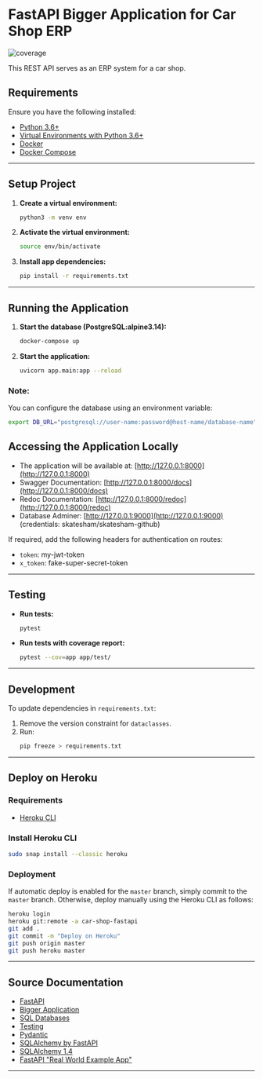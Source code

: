 # FastAPI Bigger Application for Car Shop ERP

![coverage](https://img.shields.io/badge/coverage-93%25-darkgreen)

This REST API serves as an ERP system for a car shop.

## Requirements

Ensure you have the following installed:

- [Python 3.6+](https://www.python.org/downloads/)
- [Virtual Environments with Python 3.6+](https://docs.python.org/3/tutorial/venv.html)
- [Docker](https://docs.docker.com/engine/install/)
- [Docker Compose](https://docs.docker.com/compose/install/)

___

## Setup Project

1. **Create a virtual environment:**
    ```bash
    python3 -m venv env
    ```

2. **Activate the virtual environment:**
    ```bash
    source env/bin/activate
    ```

3. **Install app dependencies:**
    ```bash
    pip install -r requirements.txt
    ```

___

## Running the Application

1. **Start the database (PostgreSQL:alpine3.14):**
    ```bash
    docker-compose up
    ```

2. **Start the application:**
    ```bash
    uvicorn app.main:app --reload
    ```

### Note:

You can configure the database using an environment variable:

```bash
export DB_URL="postgresql://user-name:password@host-name/database-name"
```

## Accessing the Application Locally

- The application will be available at: [http://127.0.0.1:8000](http://127.0.0.1:8000)
- Swagger Documentation: [http://127.0.0.1:8000/docs](http://127.0.0.1:8000/docs)
- Redoc Documentation: [http://127.0.0.1:8000/redoc](http://127.0.0.1:8000/redoc)
- Database Adminer: [http://127.0.0.1:9000](http://127.0.0.1:9000) (credentials: skatesham/skatesham-github)

If required, add the following headers for authentication on routes:

- `token`: my-jwt-token
- `x_token`: fake-super-secret-token

___

## Testing

- **Run tests:**
    ```bash
    pytest
    ```

- **Run tests with coverage report:**
    ```bash
    pytest --cov=app app/test/
    ```

___

## Development

To update dependencies in `requirements.txt`:

1. Remove the version constraint for `dataclasses`.
2. Run:
    ```bash
    pip freeze > requirements.txt
    ```

___

## Deploy on Heroku

### Requirements

- [Heroku CLI](https://devcenter.heroku.com/articles/heroku-cli)

### Install Heroku CLI

```bash
sudo snap install --classic heroku
```

### Deployment

If automatic deploy is enabled for the `master` branch, simply commit to the `master` branch. Otherwise, deploy manually
using the Heroku CLI as follows:

```bash
heroku login
heroku git:remote -a car-shop-fastapi
git add .
git commit -m "Deploy on Heroku"
git push origin master
git push heroku master
```

___

## Source Documentation

- [FastAPI](https://fastapi.tiangolo.com/)
- [Bigger Application](https://fastapi.tiangolo.com/tutorial/bigger-applications/)
- [SQL Databases](https://fastapi.tiangolo.com/tutorial/sql-databases/)
- [Testing](https://fastapi.tiangolo.com/tutorial/testing/)
- [Pydantic](https://pydantic-docs.helpmanual.io/)
- [SQLAlchemy by FastAPI](https://fastapi.tiangolo.com/tutorial/sql-databases/#sql-relational-databases)
- [SQLAlchemy 1.4](https://docs.sqlalchemy.org/en/14/tutorial/engine.html)
- [FastAPI "Real World Example App"](https://github.com/nsidnev/fastapi-realworld-example-app)

___

